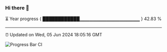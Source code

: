 ### Hi there 👋

⏳ Year progress { ████████████▁▁▁▁▁▁▁▁▁▁▁▁▁▁▁▁▁▁ } 42.83 %

---

⏰ Updated on Wed, 05 Jun 2024 18:05:16 GMT

![Progress Bar CI](https://github.com/liununu/liununu/workflows/Progress%20Bar%20CI/badge.svg)
